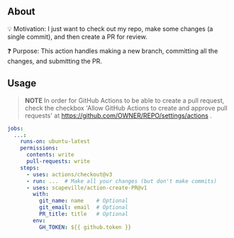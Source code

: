 ## About

💡 Motivation: I just want to check out my repo, make some changes (a single commit), and then create a PR for review.

❓ Purpose: This action handles making a new branch, committing all the changes, and submitting the PR.


## Usage

<!-- Ref: https://stackoverflow.com/questions/72376229/github-actions-is-not-permitted-to-create-or-approve-pull-requests-createpullre -->
> **NOTE**
In order for GitHub Actions to be able to create a pull request, check the checkbox 'Allow GitHub Actions to create and approve pull requests' at https://github.com/OWNER/REPO/settings/actions .

```yml
jobs:
  ...:
    runs-on: ubuntu-latest
    permissions:
      contents: write
      pull-requests: write
    steps:
      - uses: actions/checkout@v3
      - run: ...  # Make all your changes (but don't make commits)
      - uses: scapeville/action-create-PR@v1
        with:
          git_name: name    # Optional
          git_email: email  # Optional
          PR_title: title   # Optional
        env:
          GH_TOKEN: ${{ github.token }}
```

